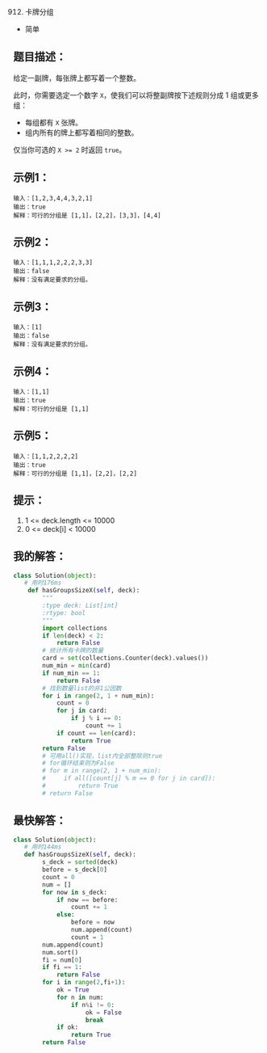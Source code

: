 0912. 卡牌分组

- 简单

## 题目描述：
给定一副牌，每张牌上都写着一个整数。

此时，你需要选定一个数字 `X`，使我们可以将整副牌按下述规则分成 1 组或更多组：


- 每组都有 `X` 张牌。
- 组内所有的牌上都写着相同的整数。


仅当你可选的 `X >= 2` 时返回 `true`。

## 示例1：
```
输入：[1,2,3,4,4,3,2,1]
输出：true
解释：可行的分组是 [1,1]，[2,2]，[3,3]，[4,4]
```

## 示例2：
```
输入：[1,1,1,2,2,2,3,3]
输出：false
解释：没有满足要求的分组。
```

## 示例3：
```
输入：[1]
输出：false
解释：没有满足要求的分组。
```

## 示例4：
```
输入：[1,1]
输出：true
解释：可行的分组是 [1,1]
```

## 示例5：
```
输入：[1,1,2,2,2,2]
输出：true
解释：可行的分组是 [1,1]，[2,2]，[2,2]
```

## 提示：
1. 1 <= deck.length <= 10000
2. 0 <= deck[i] < 10000

## 我的解答：
``` python
class Solution(object):
   # 用时176ms
    def hasGroupsSizeX(self, deck):
        """
        :type deck: List[int]
        :rtype: bool
        """
        import collections
        if len(deck) < 2:
            return False
        # 统计所有卡牌的数量
        card = set(collections.Counter(deck).values())
        num_min = min(card)
        if num_min == 1:
            return False
        # 找到数量list的非1公因数
        for i in range(2, 1 + num_min):
            count = 0
            for j in card:
                if j % i == 0:
                    count += 1
            if count == len(card):
                return True
        return False
        # 可用all()实现，list内全部整除则true
        # for循环结束则为False
        # for m in range(2, 1 + num_min):
        #     if all([count[j] % m == 0 for j in card]):
        #         return True
        # return False

```

## 最快解答：
```python
class Solution(object):
   # 用时144ms
   def hasGroupsSizeX(self, deck):
        s_deck = sorted(deck)
        before = s_deck[0]
        count = 0
        num = []
        for now in s_deck:
            if now == before:
                count += 1
            else:
                before = now
                num.append(count)
                count = 1
        num.append(count)
        num.sort()
        fi = num[0]
        if fi == 1:
            return False
        for i in range(2,fi+1):
            ok = True
            for n in num:
                if n%i != 0:
                    ok = False
                    break
            if ok:
                return True
        return False
```
